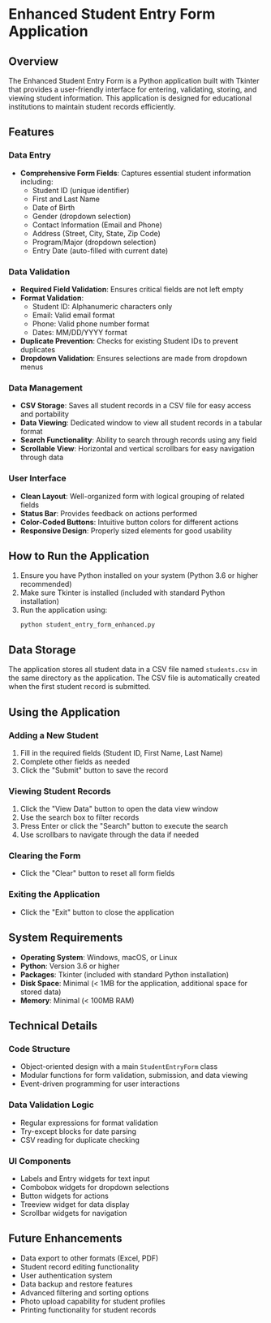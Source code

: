 # Enhanced Student Entry Form Application

## Overview
The Enhanced Student Entry Form is a Python application built with Tkinter that provides a user-friendly interface for entering, validating, storing, and viewing student information. This application is designed for educational institutions to maintain student records efficiently.

## Features

### Data Entry
- **Comprehensive Form Fields**: Captures essential student information including:
  - Student ID (unique identifier)
  - First and Last Name
  - Date of Birth
  - Gender (dropdown selection)
  - Contact Information (Email and Phone)
  - Address (Street, City, State, Zip Code)
  - Program/Major (dropdown selection)
  - Entry Date (auto-filled with current date)

### Data Validation
- **Required Field Validation**: Ensures critical fields are not left empty
- **Format Validation**:
  - Student ID: Alphanumeric characters only
  - Email: Valid email format
  - Phone: Valid phone number format
  - Dates: MM/DD/YYYY format
- **Duplicate Prevention**: Checks for existing Student IDs to prevent duplicates
- **Dropdown Validation**: Ensures selections are made from dropdown menus

### Data Management
- **CSV Storage**: Saves all student records in a CSV file for easy access and portability
- **Data Viewing**: Dedicated window to view all student records in a tabular format
- **Search Functionality**: Ability to search through records using any field
- **Scrollable View**: Horizontal and vertical scrollbars for easy navigation through data

### User Interface
- **Clean Layout**: Well-organized form with logical grouping of related fields
- **Status Bar**: Provides feedback on actions performed
- **Color-Coded Buttons**: Intuitive button colors for different actions
- **Responsive Design**: Properly sized elements for good usability

## How to Run the Application

1. Ensure you have Python installed on your system (Python 3.6 or higher recommended)
2. Make sure Tkinter is installed (included with standard Python installation)
3. Run the application using:
   ```
   python student_entry_form_enhanced.py
   ```

## Data Storage

The application stores all student data in a CSV file named `students.csv` in the same directory as the application. The CSV file is automatically created when the first student record is submitted.

## Using the Application

### Adding a New Student
1. Fill in the required fields (Student ID, First Name, Last Name)
2. Complete other fields as needed
3. Click the "Submit" button to save the record

### Viewing Student Records
1. Click the "View Data" button to open the data view window
2. Use the search box to filter records
3. Press Enter or click the "Search" button to execute the search
4. Use scrollbars to navigate through the data if needed

### Clearing the Form
- Click the "Clear" button to reset all form fields

### Exiting the Application
- Click the "Exit" button to close the application

## System Requirements

- **Operating System**: Windows, macOS, or Linux
- **Python**: Version 3.6 or higher
- **Packages**: Tkinter (included with standard Python installation)
- **Disk Space**: Minimal (< 1MB for the application, additional space for stored data)
- **Memory**: Minimal (< 100MB RAM)

## Technical Details

### Code Structure
- Object-oriented design with a main `StudentEntryForm` class
- Modular functions for form validation, submission, and data viewing
- Event-driven programming for user interactions

### Data Validation Logic
- Regular expressions for format validation
- Try-except blocks for date parsing
- CSV reading for duplicate checking

### UI Components
- Labels and Entry widgets for text input
- Combobox widgets for dropdown selections
- Button widgets for actions
- Treeview widget for data display
- Scrollbar widgets for navigation

## Future Enhancements

- Data export to other formats (Excel, PDF)
- Student record editing functionality
- User authentication system
- Data backup and restore features
- Advanced filtering and sorting options
- Photo upload capability for student profiles
- Printing functionality for student records